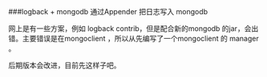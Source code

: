 ###logback + mongodb
通过Appender 把日志写入 mongodb

网上是有一些方案，例如 logback contrib，但是配合新的mongodb 的jar，会出错。主要错误是在mongoclient ，所以从先编写了一个mongoclient 的 manager 。

后期版本会改进，目前先这样子吧。